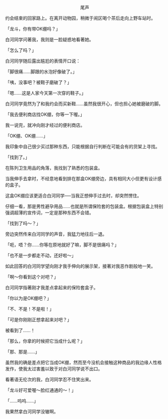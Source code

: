 <p align="center">尾声</p>

约会结束的回家路上。在离开动物园，稍微于闹区喝个茶后走向上野车站时。

「龙斗，你有带OK绷吗？」

白河同学问著我，我则是一脸疑惑地看著她。

「怎么了吗？」

白河同学随后露出尴尬的表情开口说：

「脚很痛……脚跟的水泡好像破了。」

「咦，没事吧？被鞋子磨破了？」

「嗯……这是人家今天第一次穿的鞋子。」

白河同学竟然为了和我约会而买新鞋……虽然我很开心，但也担心她被磨破的脚。

「我去便利商店找OK绷，你等一下喔。」

我一说完，就冲向刚才经过的便利商店。

「OK绷、OK绷……」

我印象中自己很少买过那种东西，只能根据自行判断在可能会有的货架上寻找。

「找到了。」

在陈列卫生用品的角落，我找到了熟悉的包装盒。

当我伸手去拿时，不经意地看到排在那盒OK绷旁边，具有相同大小但更有设计感的盒子。

这盒OK绷应该更适合白河同学──当我正想伸手过去时，却突然愣住。

仔细一看，那是男性避孕用品……也就是所谓保险套的包装盒。根据包装盒上特别强调超薄的宣传词，一定是那种东西不会错。

「找到了吗～？」

旁边突然传来白河同学的声音，我猛力地往后一退。

「呃，唔？你……你等在原地就好了嘛，脚不是很痛吗？」

「也不是一步都走不动，还好啦～」

如此回答的白河同学望向刚才我手伸向的展示架，接著对我恶作剧般地一笑。

「啊～你看到这个对吧？」

白河同学指著刚才我差点拿起来的保险套盒子。

「你以为是OK绷吧？」

「不、不是！不是啦！」

「可是你刚刚正想拿起来对吧？」

被看到了……！

「那么，你拿的时候把它当成什么呢？」

「那、那是……」

虽然我的确是差点把它当成OK绷，然而至今没机会接触这种商品的我边缘人性格发作，使我太过害羞以致于对白河同学说不出口。

看著语无伦次的我，白河同学忍不住笑出来。

「龙斗好可爱喔～脸红通通的～！」

「……呜呜……」

我果然拿白河同学没辙啊。

